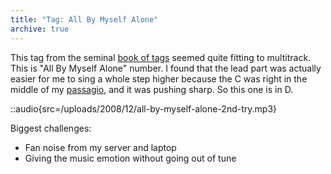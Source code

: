 ```yaml
---
title: "Tag: All By Myself Alone"
archive: true
---
```


This tag from the seminal [book of tags](http://www.stampedecitychorus.com/classic_tags_men2.pdf) seemed quite fitting to multitrack. This is "All By Myself Alone" number. I found that the lead part was actually easier for me to sing a whole step higher because the C was right in the middle of my [passagio](http://en.wikipedia.org/wiki/Passaggio), and it was pushing sharp. So this one is in D.

::audio{src=/uploads/2008/12/all-by-myself-alone-2nd-try.mp3}

Biggest challenges:

* Fan noise from my server and laptop
* Giving the music emotion without going out of tune
